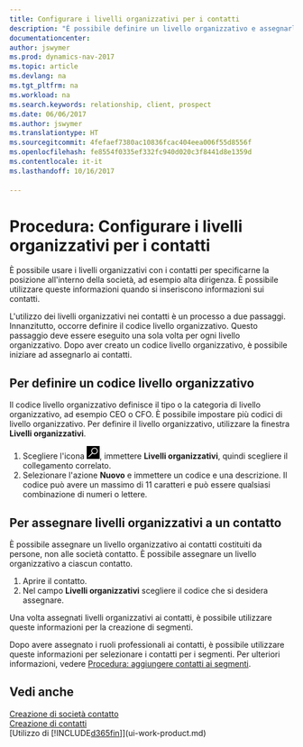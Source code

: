 ```yaml
---
title: Configurare i livelli organizzativi per i contatti
description: "È possibile definire un livello organizzativo e assegnarlo al contatto per indicare la posizione all'interno della rispettiva società, ad esempio alta dirigenza."
documentationcenter: 
author: jswymer
ms.prod: dynamics-nav-2017
ms.topic: article
ms.devlang: na
ms.tgt_pltfrm: na
ms.workload: na
ms.search.keywords: relationship, client, prospect
ms.date: 06/06/2017
ms.author: jswymer
ms.translationtype: HT
ms.sourcegitcommit: 4fefaef7380ac10836fcac404eea006f55d8556f
ms.openlocfilehash: fe8554f0335ef332fc940d020c3f8441d8e1359d
ms.contentlocale: it-it
ms.lasthandoff: 10/16/2017

---
```

# <a name="how-to-set-up-organizational-levels-for-contact-persons"></a>Procedura: Configurare i livelli organizzativi per i contatti
È possibile usare i livelli organizzativi con i contatti per specificarne la posizione all'interno della società, ad esempio alta dirigenza. È possibile utilizzare queste informazioni quando si inseriscono informazioni sui contatti.

L'utilizzo dei livelli organizzativi nei contatti è un processo a due passaggi. Innanzitutto, occorre definire il codice livello organizzativo. Questo passaggio deve essere eseguito una sola volta per ogni livello organizzativo. Dopo aver creato un codice livello organizzativo, è possibile iniziare ad assegnarlo ai contatti.

## <a name="to-define-an-organizational-level-code"></a>Per definire un codice livello organizzativo
Il codice livello organizzativo definisce il tipo o la categoria di livello organizzativo, ad esempio CEO o CFO. È possibile impostare più codici di livello organizzativo. Per definire il livello organizzativo, utilizzare la finestra **Livelli organizzativi**.

1. Scegliere l'icona ![Cerca pagina o report](media/ui-search/search_small.png "icona Cerca pagina o report"), immettere **Livelli organizzativi**, quindi scegliere il collegamento correlato.
2. Selezionare l'azione **Nuovo** e immettere un codice e una descrizione. Il codice può avere un massimo di 11 caratteri e può essere qualsiasi combinazione di numeri o lettere.

## <a name="to-assign-organizational-levels-to-a-contact-person"></a>Per assegnare livelli organizzativi a un contatto
È possibile assegnare un livello organizzativo ai contatti costituiti da persone, non alle società contatto. È possibile assegnare un livello organizzativo a ciascun contatto.

1. Aprire il contatto.
2. Nel campo **Livelli organizzativi** scegliere il codice che si desidera assegnare.

Una volta assegnati livelli organizzativi ai contatti, è possibile utilizzare queste informazioni per la creazione di segmenti.

Dopo avere assegnato i ruoli professionali ai contatti, è possibile utilizzare queste informazioni per selezionare i contatti per i segmenti. Per ulteriori informazioni, vedere [Procedura: aggiungere contatti ai segmenti](marketing-add-contact-segment.md).

## <a name="see-also"></a>Vedi anche
[Creazione di società contatto](marketing-create-contact-companies.md)  
[Creazione di contatti](marketing-create-contact-persons.md)  
[Utilizzo di [!INCLUDE[d365fin](includes/d365fin_md.md)]](ui-work-product.md)  

